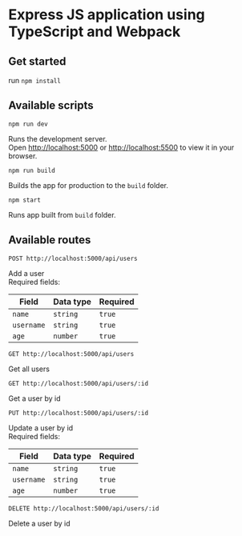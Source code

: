 # Express JS application using TypeScript and Webpack

## Get started

run `npm install`

## Available scripts

`npm run dev`

Runs the development server.\
Open [http://localhost:5000](http://localhost:5000) or [http://localhost:5500](http://localhost:5500) to view it in your browser.

`npm run build`

Builds the app for production to the `build` folder.

`npm start`

Runs app built from `build` folder.

## Available routes

`POST http://localhost:5000/api/users`

Add a user\
Required fields:

| Field      | Data type | Required |
| ---------- | --------- | -------- |
| `name`     | `string`  | `true`   |
| `username` | `string`  | `true`   |
| `age`      | `number`  | `true`   |

`GET http://localhost:5000/api/users`

Get all users

`GET http://localhost:5000/api/users/:id`

Get a user by id

`PUT http://localhost:5000/api/users/:id`

Update a user by id\
Required fields:

| Field      | Data type | Required |
| ---------- | --------- | -------- |
| `name`     | `string`  | `true`   |
| `username` | `string`  | `true`   |
| `age`      | `number`  | `true`   |

`DELETE http://localhost:5000/api/users/:id`

Delete a user by id
